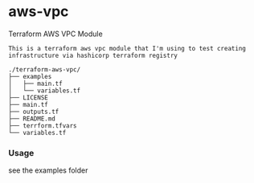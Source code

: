 # aws-vpc
Terraform AWS VPC Module
```
This is a terraform aws vpc module that I'm using to test creating infrastructure via hashicorp terraform registry

./terraform-aws-vpc/
├── examples
│   ├── main.tf
│   └── variables.tf
├── LICENSE
├── main.tf
├── outputs.tf
├── README.md
├── terrform.tfvars
└── variables.tf
```


### Usage
see the examples folder
